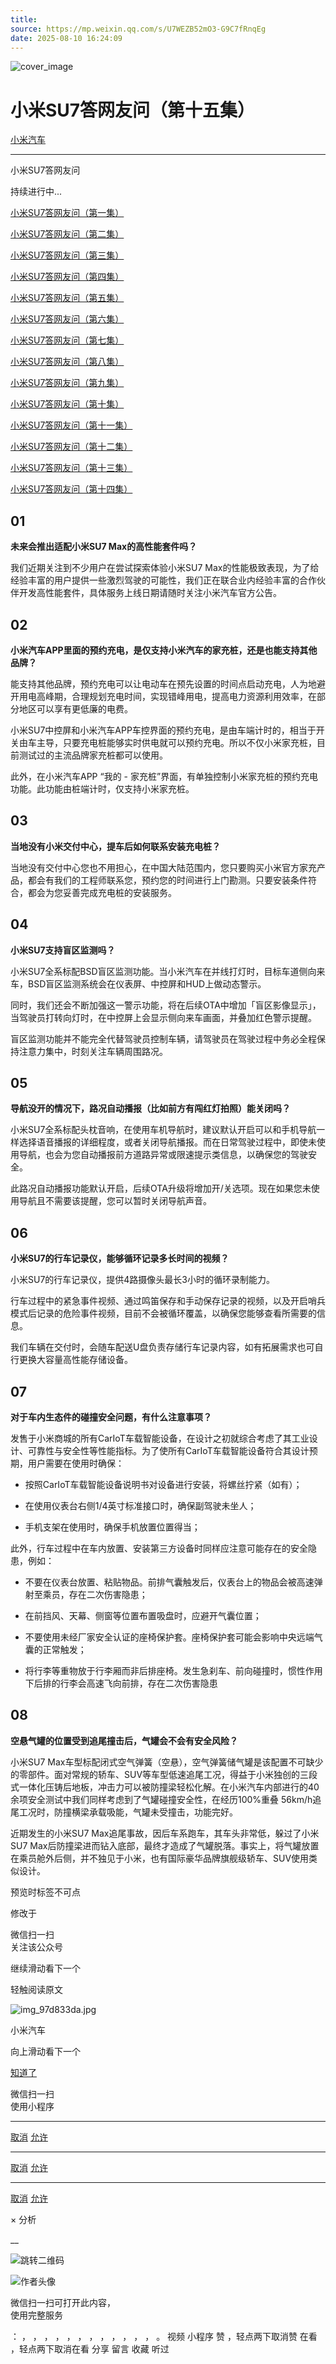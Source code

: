 ```yaml
---
title: 
source: https://mp.weixin.qq.com/s/U7WEZB52mO3-G9C7fRnqEg
date: 2025-08-10 16:24:09
---
```


![cover_image](images/img_c6bb6e62.jpg)


#  小米SU7答网友问（第十五集）


[ 小米汽车 ](<javascript:void\(0\);>)

______

小米SU7答网友问  

持续进行中...

[小米SU7答网友问（第一集）](<http://mp.weixin.qq.com/s?__biz=MzkyNzU3MDI3Nw==&mid=2247486958&idx=1&sn=fa1835ddd2eee3bdafefcad5b74d2d94&chksm=c2274de4f550c4f28c7b9e54f1a6a8bcacc3459e88bbe256c362a899a36ca32c80be4f87c45a&scene=21#wechat_redirect>)

[小米SU7答网友问（第二集）](<http://mp.weixin.qq.com/s?__biz=MzkyNzU3MDI3Nw==&mid=2247487024&idx=1&sn=0c7cfca4d7c560dedf8062fa3a7230e3&chksm=c2274e3af550c72cdf2c4b04f2e6f3f66f10eac3634f77346b68be322d895dfb1398978ccbcf&scene=21#wechat_redirect>)

[小米SU7答网友问（第三集）](<http://mp.weixin.qq.com/s?__biz=MzkyNzU3MDI3Nw==&mid=2247487063&idx=2&sn=a0651af985a684e2379d3805947abc23&chksm=c2274e5df550c74b86d3871da393feb8fcadab0dfcdc8e77c806309341c89f1b37396b0e6318&scene=21#wechat_redirect>)

[小米SU7答网友问（第四集）](<http://mp.weixin.qq.com/s?__biz=MzkyNzU3MDI3Nw==&mid=2247487079&idx=1&sn=9cf62cd9e760babefdd444d29ee00b68&chksm=c2274e6df550c77b506f07fb315efff406bc12a55eba23c69b349cba973f61811d88fd0ade33&scene=21#wechat_redirect>)

[小米SU7答网友问（第五集）](<http://mp.weixin.qq.com/s?__biz=MzkyNzU3MDI3Nw==&mid=2247487101&idx=1&sn=9e00cc3239d1e6d9cb373f2efad42e3c&chksm=c2274e77f550c76157349d363d8e0c17ceadab29fae7538c156149e37c9c89e7cc22644201b2&scene=21#wechat_redirect>)

[小米SU7答网友问（第六集）](<http://mp.weixin.qq.com/s?__biz=MzkyNzU3MDI3Nw==&mid=2247487835&idx=2&sn=30cf8170af01397c46dc34cf495f7c02&chksm=c2275151f550d847fcc5d8d333c20a5d27d60276888d7192f51064f53e6fa738e21bf375ef29&scene=21#wechat_redirect>)

[小米SU7答网友问（第七集）](<http://mp.weixin.qq.com/s?__biz=MzkyNzU3MDI3Nw==&mid=2247487849&idx=1&sn=45b7ceae12489188c167129f3fb8b1a6&chksm=c2275163f550d87500cbacfac5ee05ea1b5083b97beb0d16e375b98480c98c823fbfdcc4d45a&scene=21#wechat_redirect>)

[小米SU7答网友问（第八集）](<http://mp.weixin.qq.com/s?__biz=MzkyNzU3MDI3Nw==&mid=2247487860&idx=1&sn=337ffc5a7972e5758d3208fb1eb7a28d&chksm=c227517ef550d86838d64b08036486d07a6ea303f0f8e2e9bb93b097750beeb6b2649b692ede&scene=21#wechat_redirect>)

[小米SU7答网友问（第九集）](<http://mp.weixin.qq.com/s?__biz=MzkyNzU3MDI3Nw==&mid=2247487868&idx=1&sn=8021638c108d845fab76580a6cc405e9&chksm=c2275176f550d86086dc3bcdbc3b4cf518b1ba41a294c3ad5d39504791907edcc6422b015131&scene=21#wechat_redirect>)

[小米SU7答网友问（第十集）](<http://mp.weixin.qq.com/s?__biz=MzkyNzU3MDI3Nw==&mid=2247487890&idx=1&sn=47696df25bbc82e7c5aea71ccd30030e&chksm=c2275198f550d88e577cf942e5f0b4a7a6a21cc2cec4b0f04562b6acaa878177be8d8f2507b9&scene=21#wechat_redirect>)

[小米SU7答网友问（第十一集）](<http://mp.weixin.qq.com/s?__biz=MzkyNzU3MDI3Nw==&mid=2247487900&idx=1&sn=7765954b27cc8772008540f91ca7224d&chksm=c2275196f550d8807e8be4cee38e091559c454cfc8bed3e843d4e425f4b002ee0cb931c883d8&scene=21#wechat_redirect>)

[小米SU7答网友问（第十二集）](<http://mp.weixin.qq.com/s?__biz=MzkyNzU3MDI3Nw==&mid=2247487915&idx=1&sn=abbebbb9cbe0668b66a9c1026b12932f&chksm=c22751a1f550d8b73c8ad64a95a0158ef65c19c0becad656d616125a396dc6b4c6703e97f967&scene=21#wechat_redirect>)

[小米SU7答网友问（第十三集）](<http://mp.weixin.qq.com/s?__biz=MzkyNzU3MDI3Nw==&mid=2247487947&idx=1&sn=f544e6be6fd1221b57e5123f58c1f72c&chksm=c22751c1f550d8d76cf64deaaaf06423ad37525bfbda26eb8e1d0a5952a5b1ae30188c90c2c4&scene=21#wechat_redirect>)

[小米SU7答网友问（第十四集）](<http://mp.weixin.qq.com/s?__biz=MzkyNzU3MDI3Nw==&mid=2247487955&idx=1&sn=ee2a1734fe86b15000822bee9ae0ffd2&chksm=c22751d9f550d8cfdb48ae0c890173e37f66356ad6316e9ada00ee7c231d0772ee6e4c817c65&scene=21#wechat_redirect>)

  


## **01**


**未来会推出适配小米SU7 Max的高性能套件吗？**

我们近期关注到不少用户在尝试探索体验小米SU7 Max的性能极致表现，为了给经验丰富的用户提供一些激烈驾驶的可能性，我们正在联合业内经验丰富的合作伙伴开发高性能套件，具体服务上线日期请随时关注小米汽车官方公告。

  


## **02**


**小米汽车APP里面的预约充电，是仅支持小米汽车的家充桩，还是也能支持其他品牌？**

能支持其他品牌，预约充电可以让电动车在预先设置的时间点启动充电，人为地避开用电高峰期，合理规划充电时间，实现错峰用电，提高电力资源利用效率，在部分地区可以享有更低廉的电费。

小米SU7中控屏和小米汽车APP车控界面的预约充电，是由车端计时的，相当于开关由车主导，只要充电桩能够实时供电就可以预约充电。所以不仅小米家充桩，目前测试过的主流品牌家充桩都可以使用。

此外，在小米汽车APP “我的 - 家充桩”界面，有单独控制小米家充桩的预约充电功能。此功能由桩端计时，仅支持小米家充桩。

  


## **03**


**当地没有小米交付中心，提车后如何联系安装充电桩？**  

当地没有交付中心您也不用担心，在中国大陆范围内，您只要购买小米官方家充产品，都会有我们的工程师联系您，预约您的时间进行上门勘测。只要安装条件符合，都会为您妥善完成充电桩的安装服务。

  


## **04**


**小米SU7支持盲区监测吗？**

小米SU7全系标配BSD盲区监测功能。当小米汽车在并线打灯时，目标车道侧向来车，BSD盲区监测系统会在仪表屏、中控屏和HUD上做动态警示。

同时，我们还会不断加强这一警示功能，将在后续OTA中增加「盲区影像显示」，当驾驶员打转向灯时，在中控屏上会显示侧向来车画面，并叠加红色警示提醒。

盲区监测功能并不能完全代替驾驶员控制车辆，请驾驶员在驾驶过程中务必全程保持注意力集中，时刻关注车辆周围路况。

  

  


## **05**


**导航没开的情况下，路况自动播报（比如前方有闯红灯拍照）能关闭吗？**

小米SU7全系标配头枕音响，在使用车机导航时，建议默认开启可以和手机导航一样选择语音播报的详细程度，或者关闭导航播报。而在日常驾驶过程中，即使未使用导航，也会为您自动播报前方道路异常或限速提示类信息，以确保您的驾驶安全。

此路况自动播报功能默认开启，后续OTA升级将增加开/关选项。现在如果您未使用导航且不需要该提醒，您可以暂时关闭导航声音。

  


## **06**


**小米SU7的行车记录仪，能够循环记录多长时间的视频？**

小米SU7的行车记录仪，提供4路摄像头最长3小时的循环录制能力。

行车过程中的紧急事件视频、通过鸣笛保存和手动保存记录的视频，以及开启哨兵模式后记录的危险事件视频，目前不会被循环覆盖，以确保您能够查看所需要的信息。

我们车辆在交付时，会随车配送U盘负责存储行车记录内容，如有拓展需求也可自行更换大容量高性能存储设备。

  


## **07**


**对于车内生态件的碰撞安全问题，有什么注意事项？**

发售于小米商城的所有CarIoT车载智能设备，在设计之初就综合考虑了其工业设计、可靠性与安全性等性能指标。为了使所有CarIoT车载智能设备符合其设计预期，用户需要在使用时确保：

  * 按照CarIoT车载智能设备说明书对设备进行安装，将螺丝拧紧（如有）；

  * 在使用仪表台右侧1/4英寸标准接口时，确保副驾驶未坐人；

  * 手机支架在使用时，确保手机放置位置得当；

此外，行车过程中在车内放置、安装第三方设备时同样应注意可能存在的安全隐患，例如：

  * 不要在仪表台放置、粘贴物品。前排气囊触发后，仪表台上的物品会被高速弹射至乘员，存在二次伤害隐患；

  * 在前挡风、天幕、侧窗等位置布置吸盘时，应避开气囊位置；

  * 不要使用未经厂家安全认证的座椅保护套。座椅保护套可能会影响中央远端气囊的正常触发；

  * 将行李等重物放于行李厢而非后排座椅。发生急刹车、前向碰撞时，惯性作用下后排的行李会高速飞向前排，存在二次伤害隐患

  


## **08**


**空悬气罐的位置受到追尾撞击后，气罐会不会有安全风险？**

小米SU7 Max车型标配闭式空气弹簧（空悬），空气弹簧储气罐是该配置不可缺少的零部件。面对常规的轿车、SUV等车型低速追尾工况，得益于小米独创的三段式一体化压铸后地板，冲击力可以被防撞梁轻松化解。在小米汽车内部进行的40余项安全测试中我们同样考虑到了气罐碰撞安全性，在经历100%重叠 56km/h追尾工况时，防撞横梁承载吸能，气罐未受撞击，功能完好。

近期发生的小米SU7 Max追尾事故，因后车系跑车，其车头非常低，躲过了小米SU7 Max后防撞梁进而钻入底部，最终才造成了气罐脱落。事实上，将气罐放置在乘员舱外后侧，并不独见于小米，也有国际豪华品牌旗舰级轿车、SUV使用类似设计。

  

  

[](<>)[](<>)

预览时标签不可点

修改于

微信扫一扫  
关注该公众号

继续滑动看下一个

轻触阅读原文

![img_97d833da.jpg](images/img_97d833da.jpg)

小米汽车 

向上滑动看下一个

[知道了](<javascript:;>)

微信扫一扫  
使用小程序

****

[取消](<javascript:void\(0\);>) [允许](<javascript:void\(0\);>)

****

[取消](<javascript:void\(0\);>) [允许](<javascript:void\(0\);>)

****

[取消](<javascript:void\(0\);>) [允许](<javascript:void\(0\);>)

× 分析

__

![跳转二维码]()

![作者头像](images/img_97d833da.jpg)

微信扫一扫可打开此内容，  
使用完整服务

： ， ， ， ， ， ， ， ， ， ， ， ， 。 视频 小程序 赞 ，轻点两下取消赞 在看 ，轻点两下取消在看 分享 留言 收藏 听过